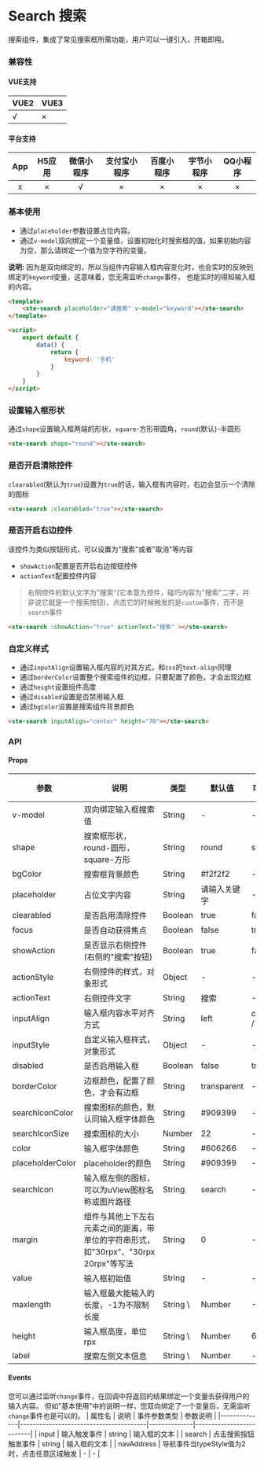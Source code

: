 # Search 搜索
搜索组件，集成了常见搜索框所需功能，用户可以一键引入，开箱即用。

### 兼容性
#### VUE支持 
|VUE2        | VUE3        |
|---        |---        |
|√                | ×                |
#### 平台支持
|App|H5应用	|微信小程序	|支付宝小程序	|百度小程序	|字节小程序	|QQ小程序	|
|:-:|:-:		|:-:			|:-:				|:-:			|:-:			|:-:			|
|x	|×			|√				|×					|×				|×				|×				|

### 基本使用
- 通过`placeholder`参数设置占位内容。
- 通过`v-model`双向绑定一个变量值，设置初始化时搜索框的值，如果初始内容为空，那么请绑定一个值为空字符的变量。

**说明:** 因为是双向绑定的，所以当组件内容输入框内容变化时，也会实时的反映到绑定的`keyword`变量，这意味着，您无需监听`change`事件， 也能实时的得知输入框的内容。

```html
<template>
	<ste-search placeholder="请搜索" v-model="keyword"></ste-search>
</template>

<script>
	export default {
		data() {
			return {
				keyword: '手机'
			}
		}
	}
</script>
```

### 设置输入框形状
通过`shape`设置输入框两端的形状，`square`-方形带圆角，`round`(默认)-半圆形
```html
<ste-search shape="round"></ste-search>
```

### 是否开启清除控件
`clearabled`(默认为`true`)设置为`true`的话，输入框有内容时，右边会显示一个清除的图标
```html
<ste-search :clearabled="true"></ste-search>
```

### 是否开启右边控件
该控件为类似按钮形式，可以设置为"搜索"或者"取消"等内容
- `showAction`配置是否开启右边按钮控件
- `actionText`配置控件内容

> 右侧控件的默认文字为"搜索"(它本意为控件，碰巧内容为"搜索"二字，并非说它就是一个搜索按钮)，点击它的时候触发的是`custom`事件，而不是`search`事件

```html
<ste-search :showAction="true" actionText="搜索" ></ste-search>
```

### 自定义样式
- 通过`inputAlign`设置输入框内容的对其方式，和`css`的`text-align`同理
- 通过`borderColor`设置整个搜索组件的边框，只要配置了颜色，才会出现边框
- 通过`height`设置组件高度
- 通过`disabled`设置是否禁用输入框
- 通过`bgColor`设置是搜索组件背景颜色
```html
<ste-search inputAlign="center" height="70"></ste-search>
```

### API
#### Props
| 参数				| 说明																				| 类型		| 默认值			| 可选值			|说明	|
|---				|---																				|---		|---			|---			|---	|
| v-model			| 双向绑定输入框搜索值																| String	| -				| -				|		|
| shape				| 搜索框形状，round-圆形，square-方形													| String	| round			| square		|		|
| bgColor			| 搜索框背景颜色																		| String	| #f2f2f2		| -				|		|
| placeholder		| 占位文字内容																		| String	| 请输入关键字	| -				|		|
| clearabled		| 是否启用清除控件																	| Boolean	| true			| false			|		|
| focus				| 是否自动获得焦点																	| Boolean	| false			| true			|		|
| showAction		| 是否显示右侧控件(右侧的"搜索"按钮)													| Boolean	| true			| false			|		|
| actionStyle		| 右侧控件的样式，对象形式															| Object	| -				| -				|		|
| actionText		| 右侧控件文字																		| String	| 搜索			| -				|		|
| inputAlign		| 输入框内容水平对齐方式																| String	| left			| center / right|		|
| inputStyle		| 自定义输入框样式，对象形式															| Object	| -				| -				|		|
| disabled			| 是否启用输入框																		| Boolean	| false			| true			|		|
| borderColor		| 边框颜色，配置了颜色，才会有边框													| String	| transparent	| -				|		|
| searchIconColor	| 搜索图标的颜色，默认同输入框字体颜色												| String	| #909399		| -				|		|
| searchIconSize	| 搜索图标的大小																		| Number	| 22			| -				|		|
| color				| 输入框字体颜色																		| String	| #606266		| -				|		|
| placeholderColor	| placeholder的颜色																	| String	| #909399		| -				|		|
| searchIcon		| 输入框左侧的图标，可以为uView图标名称或图片路径										| String	| search		| -				|		|
| margin			| 组件与其他上下左右元素之间的距离，带单位的字符串形式，如"30rpx"、"30rpx 20rpx"等写法	| String	| 0				| -				|		|
| value				| 输入框初始值																		| String	| -				| -				|		|
| maxlength			| 输入框最大能输入的长度，-1为不限制长度												| String \	| Number		| -1			| -		|
| height			| 输入框高度，单位rpx																| String \	| Number		| 64			| -		|
| label				| 搜索左侧文本信息																	| String \	| Number		| -				| -		|


#### Events
您可以通过监听`change`事件，在回调中将返回的结果绑定一个变量去获得用户的输入内容。
但如"基本使用"中的说明一样，您双向绑定了一个变量后，无需监听`change`事件也是可以的。
| 属性名         | 说明                                   | 事件参数类型 | 参数说明                 |
|--------------|----------------------------------------|--------------|--------------------------|
| input        | 输入触发事件                           | string       | 输入框的文本             |
| search       | 点击搜索按钮触发事件                   | string       | 输入框的文本             |
| navAddress   | 导航事件当typeStyle值为2时，点击任意区域触发 | -          | -                        |

